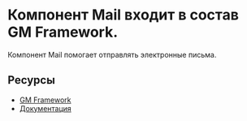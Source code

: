 # Компонент Mail входит в состав GM Framework.

Компонент Mail помогает отправлять электронные письма.

## Ресурсы
- [GM Framework](https://apps.gearmagic.ru/framework)
- [Документация](https://apps.gearmagic.ru/component/framework-mail)
